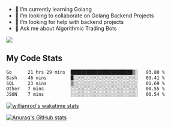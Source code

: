 
- 🌱 I’m currently learning Golang
- 👯 I’m looking to collaborate on Golang Backend Projects
- 🤔 I’m looking for help with backend projects
- 💬 Ask me about Algorithmic Trading Bots

![](https://github-profile-trophy.vercel.app/?username=kevinbarrero)

## My Code Stats

<!--START_SECTION:waka-->

```txt
Go      21 hrs 29 mins  ███████████████████████▒░   93.80 %
Bash    46 mins         █░░░░░░░░░░░░░░░░░░░░░░░░   03.41 %
SQL     23 mins         ▒░░░░░░░░░░░░░░░░░░░░░░░░   01.69 %
Other   7 mins          ░░░░░░░░░░░░░░░░░░░░░░░░░   00.55 %
JSON    7 mins          ░░░░░░░░░░░░░░░░░░░░░░░░░   00.54 %
```

<!--END_SECTION:waka-->

[![willianrod's wakatime stats](https://github-readme-stats.vercel.app/api/wakatime?username=holdandup&layout=compact&theme=react&custom_title=Wakatime%20All%20Time%20Stats&langs_count=8)](https://github.com/anuraghazra/github-readme-stats)

[![Anurag's GitHub stats](https://github-readme-stats.vercel.app/api?username=Kevinbarrero)](https://github.com/anuraghazra/github-readme-stats)




